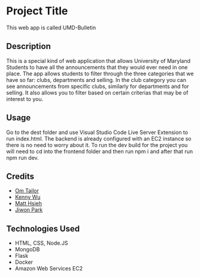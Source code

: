 # Project Title

This web app is called UMD-Bulletin

## Description

This is a special kind of web application that allows University of Maryland Students to have all the announcements that they would ever need in one place. The app allows students to filter through the three categories that we have so far: clubs, departments and selling. In the club category you can see announcements from specific clubs, similarly for departments and for selling. It also allows you to filter based on certain criterias that may be of interest to you.

## Usage

Go to the dest folder and use Visual Studio Code Live Server Extension to run index.html. The backend is already configured with an EC2 instance so there is no need to worry about it. To run the dev build for the project you will need to cd into the frontend folder and then run npm i and after that run npm run dev. 

## Credits

- [Om Tailor](https://github.com/Ostailor)
- [Kenny Wu](https://github.com/KennyWu)
- [Matt Hsieh](https://github.com/matths05)
- [Jiwon Park](https://github.com/jiiione)

## Technologies Used

- HTML, CSS, Node.JS
- MongoDB
- Flask
- Docker
- Amazon Web Services EC2
